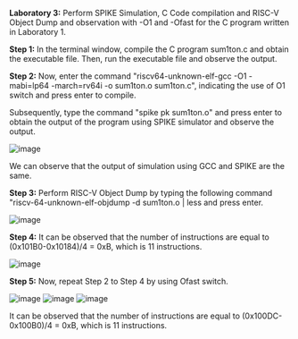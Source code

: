 **Laboratory 3:** Perform SPIKE Simulation, C Code compilation and RISC-V Object Dump and observation with -O1 and -Ofast for the C program written in Laboratory 1.

**Step 1:** In the terminal window, compile the C program sum1ton.c and obtain the executable file. Then, run the executable file and observe the output.

**Step 2:** Now, enter the command "riscv64-unknown-elf-gcc -O1 -mabi=lp64 -march=rv64i -o sum1ton.o sum1ton.c", indicating the use of O1 switch and press enter to compile. 

Subsequently, type the command "spike pk sum1ton.o" and press enter to obtain the output of the program using SPIKE simulator and observe the output.

![image](https://github.com/user-attachments/assets/2fe1dfff-bf63-47e7-b092-0f8f28816178)

We can observe that the output of simulation using GCC and SPIKE are the same.

**Step 3:** Perform RISC-V Object Dump by typing the following command "riscv-64-unknown-elf-objdump -d sum1ton.o | less and press enter.

![image](https://github.com/user-attachments/assets/fc7fbc88-d2cd-4e95-8aca-84a166fa860a)

**Step 4:** It can be observed that the number of instructions are equal to (0x101B0-0x10184)/4 = 0xB, which is 11 instructions.

![image](https://github.com/user-attachments/assets/bceeb4bd-74d8-458e-8d11-f751b99bb129)

**Step 5:** Now, repeat Step 2 to Step 4 by using Ofast switch.

![image](https://github.com/user-attachments/assets/12e7b2fa-4a7c-48e6-99c9-a3dd63e5ff50)
![image](https://github.com/user-attachments/assets/feba6e97-c1d0-44b6-82af-a55562700cad)
![image](https://github.com/user-attachments/assets/e3fb4e4f-ca87-4d5f-b008-4041027eccca)

It can be observed that the number of instructions are equal to (0x100DC-0x100B0)/4 = 0xB, which is 11 instructions.
